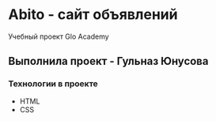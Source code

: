 # Abito - сайт объявлений
Учебный проект Glo Academy

## Выполнила проект - Гульназ Юнусова

### Технологии в проекте
- HTML
- CSS
